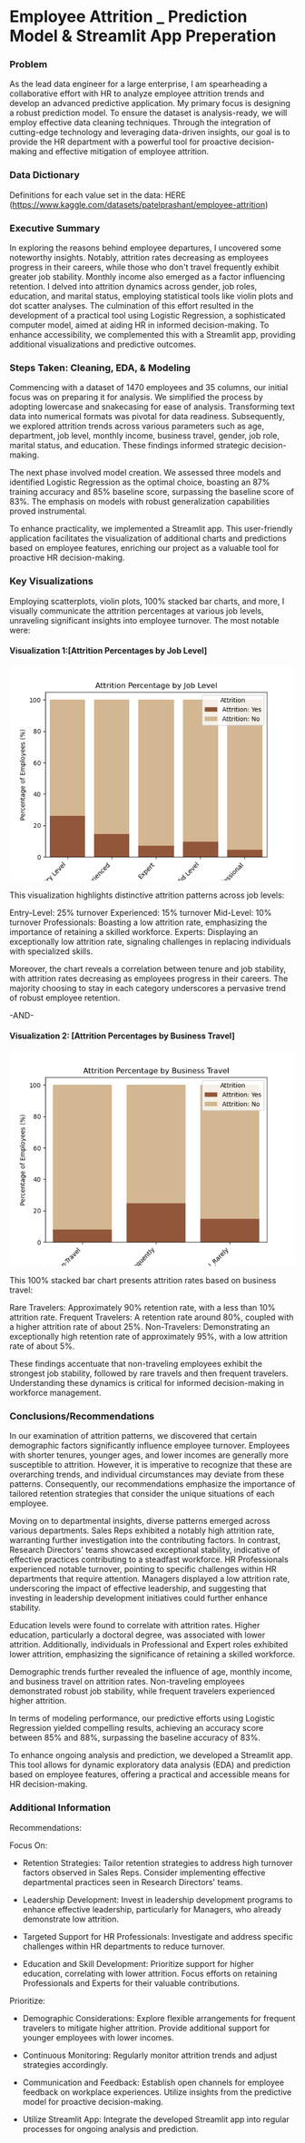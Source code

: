 # Employee Attrition _ Prediction Model & Streamlit App Preperation

### Problem

As the lead data engineer for a large enterprise, I am spearheading a collaborative effort with HR to analyze employee attrition trends and develop an advanced predictive application. My primary focus is designing a robust prediction model. To ensure the dataset is analysis-ready, we will employ effective data cleaning techniques. Through the integration of cutting-edge technology and leveraging data-driven insights, our goal is to provide the HR department with a powerful tool for proactive decision-making and effective mitigation of employee attrition.

### Data Dictionary

Definitions for each value set in the data: HERE (https://www.kaggle.com/datasets/patelprashant/employee-attrition)                                

### Executive Summary

In exploring the reasons behind employee departures, I uncovered some noteworthy insights. Notably, attrition rates decreasing as employees progress in their careers, while those who don't travel frequently exhibit greater job stability. Monthly income also emerged as a factor influencing retention. I delved into attrition dynamics across gender, job roles, education, and marital status, employing statistical tools like violin plots and dot scatter analyses. The culmination of this effort resulted in the development of a practical tool using Logistic Regression, a sophisticated computer model, aimed at aiding HR in informed decision-making. To enhance accessibility, we complemented this with a Streamlit app, providing additional visualizations and predictive outcomes.

### Steps Taken: Cleaning, EDA, & Modeling

Commencing with a dataset of 1470 employees and 35 columns, our initial focus was on preparing it for analysis. We simplified the process by adopting lowercase and snakecasing for ease of analysis. Transforming text data into numerical formats was pivotal for data readiness. Subsequently, we explored attrition trends across various parameters such as age, department, job level, monthly income, business travel, gender, job role, marital status, and education. These findings informed strategic decision-making.

The next phase involved model creation. We assessed three models and identified Logistic Regression as the optimal choice, boasting an 87% training accuracy and 85% baseline score, surpassing the baseline score of 83%. The emphasis on models with robust generalization capabilities proved instrumental.

To enhance practicality, we implemented a Streamlit app. This user-friendly application facilitates the visualization of additional charts and predictions based on employee features, enriching our project as a valuable tool for proactive HR decision-making.

### Key Visualizations

Employing scatterplots, violin plots, 100% stacked bar charts, and more, I visually communicate the attrition percentages at various job levels, unraveling significant insights into employee turnover. The most notable were: 

#### Visualization 1:[Attrition Percentages by Job Level]

![Visualization 1](images/stackedbarbyjoblevelpng.png)

This visualization highlights distinctive attrition patterns across job levels:

Entry-Level: 25% turnover
Experienced: 15% turnover
Mid-Level: 10% turnover
Professionals: Boasting a low attrition rate, emphasizing the importance of retaining a skilled workforce.
Experts: Displaying an exceptionally low attrition rate, signaling challenges in replacing individuals with specialized skills.

Moreover, the chart reveals a correlation between tenure and job stability, with attrition rates decreasing as employees progress in their careers. The majority choosing to stay in each category underscores a pervasive trend of robust employee retention.

-AND-

#### Visualization 2: [Attrition Percentages by Business Travel]

![Visualization 2](images/stackedbarbybustravel.png)

This 100% stacked bar chart presents attrition rates based on business travel:

Rare Travelers: Approximately 90% retention rate, with a less than 10% attrition rate.
Frequent Travelers: A retention rate around 80%, coupled with a higher attrition rate of about 25%.
Non-Travelers: Demonstrating an exceptionally high retention rate of approximately 95%, with a low attrition rate of about 5%.

These findings accentuate that non-traveling employees exhibit the strongest job stability, followed by rare travels and then frequent travelers. Understanding these dynamics is critical for informed decision-making in workforce management.

### Conclusions/Recommendations

In our examination of attrition patterns, we discovered that certain demographic factors significantly influence employee turnover. Employees with shorter tenures, younger ages, and lower incomes are generally more susceptible to attrition. However, it is imperative to recognize that these are overarching trends, and individual circumstances may deviate from these patterns. Consequently, our recommendations emphasize the importance of tailored retention strategies that consider the unique situations of each employee.

Moving on to departmental insights, diverse patterns emerged across various departments. Sales Reps exhibited a notably high attrition rate, warranting further investigation into the contributing factors. In contrast, Research Directors' teams showcased exceptional stability, indicative of effective practices contributing to a steadfast workforce. HR Professionals experienced notable turnover, pointing to specific challenges within HR departments that require attention. Managers displayed a low attrition rate, underscoring the impact of effective leadership, and suggesting that investing in leadership development initiatives could further enhance stability.

Education levels were found to correlate with attrition rates. Higher education, particularly a doctoral degree, was associated with lower attrition. Additionally, individuals in Professional and Expert roles exhibited lower attrition, emphasizing the significance of retaining a skilled workforce.

Demographic trends further revealed the influence of age, monthly income, and business travel on attrition rates. Non-traveling employees demonstrated robust job stability, while frequent travelers experienced higher attrition.

In terms of modeling performance, our predictive efforts using Logistic Regression yielded compelling results, achieving an accuracy score between 85% and 88%, surpassing the baseline accuracy of 83%.

To enhance ongoing analysis and prediction, we developed a Streamlit app. This tool allows for dynamic exploratory data analysis (EDA) and prediction based on employee features, offering a practical and accessible means for HR decision-making.

### Additional Information

Recommendations:

Focus On:

- Retention Strategies: Tailor retention strategies to address high turnover factors observed in Sales Reps. Consider implementing effective departmental practices seen in Research Directors' teams.

- Leadership Development: Invest in leadership development programs to enhance effective leadership, particularly for Managers, who already demonstrate low attrition.

- Targeted Support for HR Professionals: Investigate and address specific challenges within HR departments to reduce turnover.

- Education and Skill Development: Prioritize support for higher education, correlating with lower attrition. Focus efforts on retaining Professionals and Experts for their valuable contributions.

Prioritize:

- Demographic Considerations: Explore flexible arrangements for frequent travelers to mitigate higher attrition. Provide additional support for younger employees with lower incomes.

- Continuous Monitoring: Regularly monitor attrition trends and adjust strategies accordingly.

- Communication and Feedback: Establish open channels for employee feedback on workplace experiences. Utilize insights from the predictive model for proactive decision-making.

- Utilize Streamlit App: Integrate the developed Streamlit app into regular processes for ongoing analysis and prediction.







